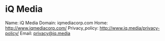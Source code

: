 
# iQ Media

Name: iQ Media
Domain: iqmediacorp.com
Home: http://www.iqmediacorp.com/
Privacy_policy: http://www.iq.media/privacy-policy/
Email: privacy@iq.media
